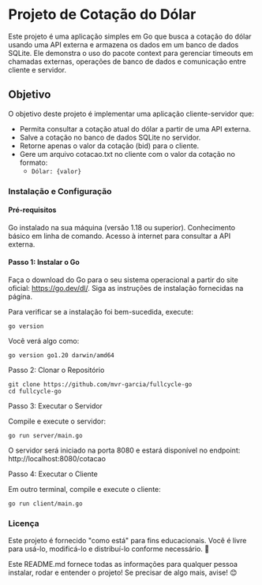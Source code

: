 # Projeto de Cotação do Dólar

Este projeto é uma aplicação simples em Go que busca a cotação do dólar usando uma API externa e armazena os dados em um banco de dados SQLite. Ele demonstra o uso do pacote context para gerenciar timeouts em chamadas externas, operações de banco de dados e comunicação entre cliente e servidor.

## Objetivo

O objetivo deste projeto é implementar uma aplicação cliente-servidor que:

- Permita consultar a cotação atual do dólar a partir de uma API externa.
- Salve a cotação no banco de dados SQLite no servidor.
- Retorne apenas o valor da cotação (bid) para o cliente.
- Gere um arquivo cotacao.txt no cliente com o valor da cotação no formato:
    - `Dólar: {valor}`

### Instalação e Configuração
#### Pré-requisitos

Go instalado na sua máquina (versão 1.18 ou superior).
Conhecimento básico em linha de comando.
Acesso à internet para consultar a API externa.

#### Passo 1: Instalar o Go

Faça o download do Go para o seu sistema operacional a partir do site oficial: https://go.dev/dl/.
Siga as instruções de instalação fornecidas na página.

Para verificar se a instalação foi bem-sucedida, execute:

```shell
go version
```

Você verá algo como:

```shell
go version go1.20 darwin/amd64
```

Passo 2: Clonar o Repositório

```shell
git clone https://github.com/mvr-garcia/fullcycle-go
cd fullcycle-go
```

Passo 3: Executar o Servidor

Compile e execute o servidor:

```shell
go run server/main.go
```

O servidor será iniciado na porta 8080 e estará disponível no endpoint:
http://localhost:8080/cotacao

Passo 4: Executar o Cliente

Em outro terminal, compile e execute o cliente:

```shell
go run client/main.go
```

### Licença

Este projeto é fornecido "como está" para fins educacionais. Você é livre para usá-lo, modificá-lo e distribuí-lo conforme necessário. 🚀

Este README.md fornece todas as informações para qualquer pessoa instalar, rodar e entender o projeto! Se precisar de algo mais, avise! 😊

